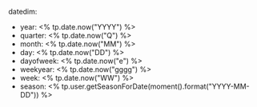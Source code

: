 datedim:
- year: <% tp.date.now("YYYY") %>
- quarter: <% tp.date.now("Q") %>
- month: <% tp.date.now("MM") %>
- day: <% tp.date.now("DD") %>
- dayofweek: <% tp.date.now("e") %>
- weekyear: <% tp.date.now("gggg") %>
- week: <% tp.date.now("WW") %>
- season: <% tp.user.getSeasonForDate(moment().format("YYYY-MM-DD")) %>